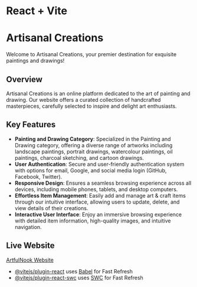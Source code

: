 # React + Vite

# Artisanal Creations

Welcome to Artisanal Creations, your premier destination for exquisite paintings and drawings!

## Overview
Artisanal Creations is an online platform dedicated to the art of painting and drawing. Our website offers a curated collection of handcrafted masterpieces, carefully selected to inspire and delight art enthusiasts.

## Key Features
- **Painting and Drawing Category**: Specialized in the Painting and Drawing category, offering a diverse range of artworks including landscape paintings, portrait drawings, watercolour paintings, oil paintings, charcoal sketching, and cartoon drawings.
- **User Authentication**: Secure and user-friendly authentication system with options for email, Google, and social media login (GitHub, Facebook, Twitter).
- **Responsive Design**: Ensures a seamless browsing experience across all devices, including mobile phones, tablets, and desktop computers.
- **Effortless Item Management**: Easily add and manage art & craft items through our intuitive interface, allowing users to update, delete, and view details of their creations.
- **Interactive User Interface**: Enjoy an immersive browsing experience with detailed item information, high-quality images, and intuitive navigation.


## Live Website
[ArtfulNook Website](#)


- [@vitejs/plugin-react](https://github.com/vitejs/vite-plugin-react/blob/main/packages/plugin-react/README.md) uses [Babel](https://babeljs.io/) for Fast Refresh
- [@vitejs/plugin-react-swc](https://github.com/vitejs/vite-plugin-react-swc) uses [SWC](https://swc.rs/) for Fast Refresh
